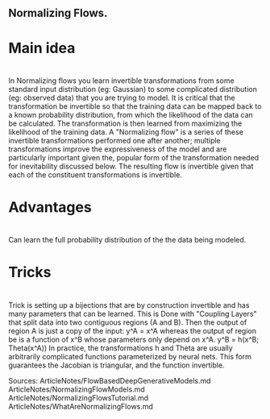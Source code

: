 Normalizing Flows.
--------------------------------

#
# Main idea
#
In Normalizing flows you learn invertible transformations from some standard input distribution (eg: Gaussian) to some complicated distribution (eg: observed data) that you are trying to model. 
It is critical that the transformation be invertible so that the training data can be mapped back to a known probability distribution, from which the likelihood of the data can be calculated. 
The transformation is then learned from maximizing the likelihood of the training data. 
A "Normalizing flow" is a series of these invertible transformations performed one after another; multiple transformations improve the expressiveness of the model and are particularly important given the, popular form of the transformation needed for inevitability discussed below.
The resulting flow is invertible given that each of the constituent transformations is invertible. 

#
# Advantages
#
Can learn the full probability distribution of the the data being modeled.

#
# Tricks
# 
Trick is setting up a bijections that are by construction invertible and has many parameters that can be learned.
This is Done with "Coupling Layers" that  split data into two contiguous regions (A and B).
Then the output of region A is just a copy of the input:
     y^A = x^A
whereas the output of region be is a function of x^B whose parameters only depend on x^A.
     y^B = h(x^B; Theta(x^A))
In practice, the transformations h and Theta are usually arbitrarily complicated functions parameterized by neural nets.
This form guarantees the Jacobian is triangular, and the function invertible.



Sources:
ArticleNotes/FlowBasedDeepGenerativeModels.md
ArticleNotes/NormalizingFlowModels.md
ArticleNotes/NormalizingFlowsTutorial.md
ArticleNotes/WhatAreNormalizingFlows.md

